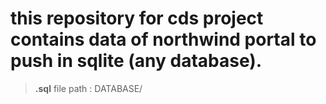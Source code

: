 # this repository for cds project contains data of northwind portal to push in sqlite (any database).
> __.sql__ file path : DATABASE/
